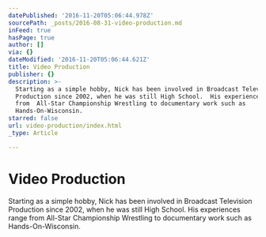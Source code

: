 ```yaml
---
datePublished: '2016-11-20T05:06:44.978Z'
sourcePath: _posts/2016-08-31-video-production.md
inFeed: true
hasPage: true
author: []
via: {}
dateModified: '2016-11-20T05:06:44.621Z'
title: Video Production
publisher: {}
description: >-
  Starting as a simple hobby, Nick has been involved in Broadcast Television
  Production since 2002, when he was still High School.  His experiences range
  from  All-Star Championship Wrestling to documentary work such as
  Hands-On-Wisconsin.
starred: false
url: video-production/index.html
_type: Article

---
```

# Video Production

Starting as a simple hobby, Nick has been involved in Broadcast Television Production since 2002, when he was still High School. His experiences range from All-Star Championship Wrestling to documentary work such as Hands-On-Wisconsin.